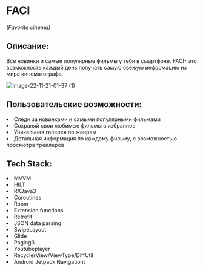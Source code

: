 # FACI
*(Favorite cinema)*
 
## Описание: 
Все новинки и самые популярные фильмы у тебя в смартфоне. FACI- это возможность каждый день получать самую свежую информацию из мира кинематографа.


![image-22-11-21-01-37 (1)](https://user-images.githubusercontent.com/85553499/142921196-bef5f120-9d2f-4756-ad0c-e8921dc35629.png)


## Пользовательские возможности: 

<li> Следи за новинками и самыми популярными фильмами </li>
<li> Сохраняй свои любимые фильмы в избранное </li>
<li> Уникальная галерея по жанрам </li>
<li> Детальная информация по каждому фильму, с возможностью просмотра трейлеров </li>


## Tech Stack:

<li> MVVM </li>
<li> HILT </li>
<li> RXJava3 </li>
<li> Coroutines </li>
<li> Room </li>
<li> Extension functions </li>
<li> Retrofit </li>
<li> JSON data parsing </li>
<li> SwipeLayout </li>
<li> Glide </li>
<li> Paging3 </li>
<li> Youtubeplayer </li>
<li> RecyclerView/ViewType/DiffUtil </li>
<li> Android Jetpack Navigationt </li>
